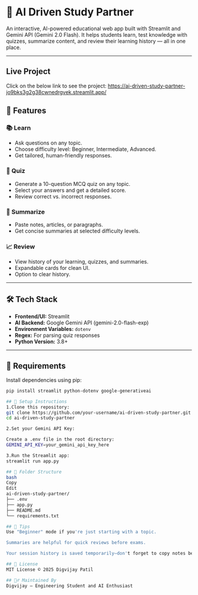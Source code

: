 # 🤖 AI Driven Study Partner

An interactive, AI-powered educational web app built with Streamlit and Gemini API (Gemini 2.0 Flash). It helps students learn, test knowledge with quizzes, summarize content, and review their learning history — all in one place.

---
## Live Project 
Click on the below link to see the project:
https://ai-driven-study-partner-jo9bks3g2g38cwnedrgvek.streamlit.app/ 

## 🚀 Features

### 📚 Learn
- Ask questions on any topic.
- Choose difficulty level: Beginner, Intermediate, Advanced.
- Get tailored, human-friendly responses.

### 🧩 Quiz
- Generate a 10-question MCQ quiz on any topic.
- Select your answers and get a detailed score.
- Review correct vs. incorrect responses.

### 📝 Summarize
- Paste notes, articles, or paragraphs.
- Get concise summaries at selected difficulty levels.

### 📈 Review
- View history of your learning, quizzes, and summaries.
- Expandable cards for clean UI.
- Option to clear history.

---

## 🛠️ Tech Stack

- **Frontend/UI:** Streamlit
- **AI Backend:** Google Gemini API (gemini-2.0-flash-exp)
- **Environment Variables:** `dotenv`
- **Regex:** For parsing quiz responses
- **Python Version:** 3.8+

---

## 🧩 Requirements

Install dependencies using pip:

```bash
pip install streamlit python-dotenv google-generativeai

## 🔐 Setup Instructions
1.Clone this repository:
git clone https://github.com/your-username/ai-driven-study-partner.git
cd ai-driven-study-partner

2.Set your Gemini API Key:

Create a .env file in the root directory:
GEMINI_API_KEY=your_gemini_api_key_here

3.Run the Streamlit app:
streamlit run app.py

## 📁 Folder Structure
bash
Copy
Edit
ai-driven-study-partner/
├── .env
├── app.py
├── README.md
└── requirements.txt

## 🧠 Tips
Use "Beginner" mode if you're just starting with a topic.

Summaries are helpful for quick reviews before exams.

Your session history is saved temporarily—don't forget to copy notes before you leave.

## 📜 License
MIT License © 2025 Digvijay Patil

## 🙋‍♂️ Maintained By
Digvijay – Engineering Student and AI Enthusiast


